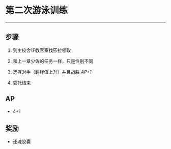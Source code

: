# 第二次游泳训练

---

## 步骤

1. 到主校舍1F教官室找莎拉领取

2. 和上一章少佐的任务一样，只是性别不同

3. 选择对手（羁绊值上升）并且战胜 *AP+1*

4. 委托结束

## AP

- 4+1

## 奖励

- 还魂胶囊